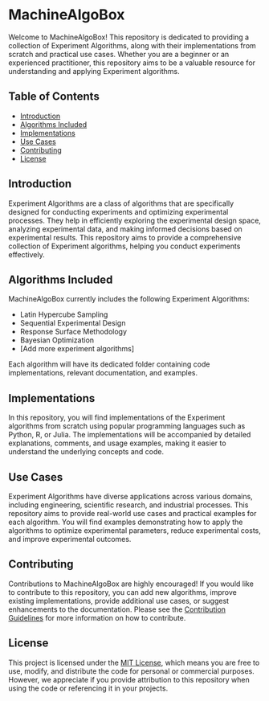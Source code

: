 # MachineAlgoBox

Welcome to MachineAlgoBox! This repository is dedicated to providing a collection of Experiment Algorithms, along with their implementations from scratch and practical use cases. Whether you are a beginner or an experienced practitioner, this repository aims to be a valuable resource for understanding and applying Experiment algorithms.

## Table of Contents

- [Introduction](#introduction)
- [Algorithms Included](#algorithms-included)
- [Implementations](#implementations)
- [Use Cases](#use-cases)
- [Contributing](#contributing)
- [License](#license)

## Introduction

Experiment Algorithms are a class of algorithms that are specifically designed for conducting experiments and optimizing experimental processes. They help in efficiently exploring the experimental design space, analyzing experimental data, and making informed decisions based on experimental results. This repository aims to provide a comprehensive collection of Experiment algorithms, helping you conduct experiments effectively.

## Algorithms Included

MachineAlgoBox currently includes the following Experiment Algorithms:

- Latin Hypercube Sampling
- Sequential Experimental Design
- Response Surface Methodology
- Bayesian Optimization
- [Add more experiment algorithms]

Each algorithm will have its dedicated folder containing code implementations, relevant documentation, and examples.

## Implementations

In this repository, you will find implementations of the Experiment algorithms from scratch using popular programming languages such as Python, R, or Julia. The implementations will be accompanied by detailed explanations, comments, and usage examples, making it easier to understand the underlying concepts and code.

## Use Cases

Experiment Algorithms have diverse applications across various domains, including engineering, scientific research, and industrial processes. This repository aims to provide real-world use cases and practical examples for each algorithm. You will find examples demonstrating how to apply the algorithms to optimize experimental parameters, reduce experimental costs, and improve experimental outcomes.

## Contributing

Contributions to MachineAlgoBox are highly encouraged! If you would like to contribute to this repository, you can add new algorithms, improve existing implementations, provide additional use cases, or suggest enhancements to the documentation. Please see the [Contribution Guidelines](CONTRIBUTING.md) for more information on how to contribute.

## License

This project is licensed under the [MIT License](LICENSE), which means you are free to use, modify, and distribute the code for personal or commercial purposes. However, we appreciate if you provide attribution to this repository when using the code or referencing it in your projects.

